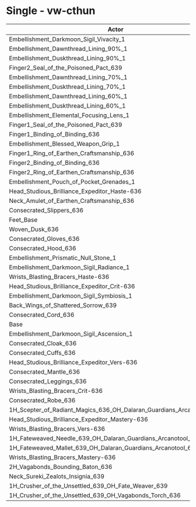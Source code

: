 # Single - vw-cthun
| Actor | DPS | Increase |
|---|:---:|:---:|
|Embellishment_Darkmoon_Sigil_Vivacity_1|1279381|1.60%|
|Embellishment_Dawnthread_Lining_90%_1|1270663|0.91%|
|Embellishment_Duskthread_Lining_90%_1|1269389|0.81%|
|Finger2_Seal_of_the_Poisoned_Pact_639|1268467|0.74%|
|Embellishment_Dawnthread_Lining_70%_1|1268367|0.73%|
|Embellishment_Duskthread_Lining_70%_1|1267886|0.69%|
|Embellishment_Dawnthread_Lining_60%_1|1267018|0.62%|
|Embellishment_Duskthread_Lining_60%_1|1266857|0.61%|
|Embellishment_Elemental_Focusing_Lens_1|1265419|0.49%|
|Finger1_Seal_of_the_Poisoned_Pact_639|1264015|0.38%|
|Finger1_Binding_of_Binding_636|1263290|0.33%|
|Embellishment_Blessed_Weapon_Grip_1|1262725|0.28%|
|Finger1_Ring_of_Earthen_Craftsmanship_636|1262695|0.28%|
|Finger2_Binding_of_Binding_636|1262400|0.26%|
|Finger2_Ring_of_Earthen_Craftsmanship_636|1262319|0.25%|
|Embellishment_Pouch_of_Pocket_Grenades_1|1262251|0.24%|
|Head_Studious_Brilliance_Expeditor_Haste-636|1261904|0.22%|
|Neck_Amulet_of_Earthen_Craftsmanship_636|1261027|0.15%|
|Consecrated_Slippers_636|1261007|0.14%|
|Feet_Base|1260956|0.14%|
|Woven_Dusk_636|1260503|0.10%|
|Consecrated_Gloves_636|1260452|0.10%|
|Consecrated_Hood_636|1260340|0.09%|
|Embellishment_Prismatic_Null_Stone_1|1260090|0.07%|
|Embellishment_Darkmoon_Sigil_Radiance_1|1259891|0.06%|
|Wrists_Blasting_Bracers_Haste-636|1259846|0.05%|
|Head_Studious_Brilliance_Expeditor_Crit-636|1259651|0.04%|
|Embellishment_Darkmoon_Sigil_Symbiosis_1|1259466|0.02%|
|Back_Wings_of_Shattered_Sorrow_639|1259366|0.01%|
|Consecrated_Cord_636|1259216|0.00%|
|Base|1259188|0.00%|
|Embellishment_Darkmoon_Sigil_Ascension_1|1259170|0.00%|
|Consecrated_Cloak_636|1258064|-0.09%|
|Consecrated_Cuffs_636|1257554|-0.13%|
|Head_Studious_Brilliance_Expeditor_Vers-636|1257496|-0.13%|
|Consecrated_Mantle_636|1257172|-0.16%|
|Consecrated_Leggings_636|1257133|-0.16%|
|Wrists_Blasting_Bracers_Crit-636|1256814|-0.19%|
|Consecrated_Robe_636|1256712|-0.20%|
|1H_Scepter_of_Radiant_Magics_636_OH_Dalaran_Guardians_Arcanotool_639|1256574|-0.21%|
|Head_Studious_Brilliance_Expeditor_Mastery-636|1256560|-0.21%|
|Wrists_Blasting_Bracers_Vers-636|1255189|-0.32%|
|1H_Fateweaved_Needle_639_OH_Dalaran_Guardians_Arcanotool_639|1254446|-0.38%|
|1H_Fateweaved_Mallet_639_OH_Dalaran_Guardians_Arcanotool_639|1254391|-0.38%|
|Wrists_Blasting_Bracers_Mastery-636|1254091|-0.40%|
|2H_Vagabonds_Bounding_Baton_636|1253070|-0.49%|
|Neck_Sureki_Zealots_Insignia_639|1218160|-3.26%|
|1H_Crusher_of_the_Unsettled_639_OH_Fate_Weaver_639|1076105|-14.54%|
|1H_Crusher_of_the_Unsettled_639_OH_Vagabonds_Torch_636|1073114|-14.78%|
